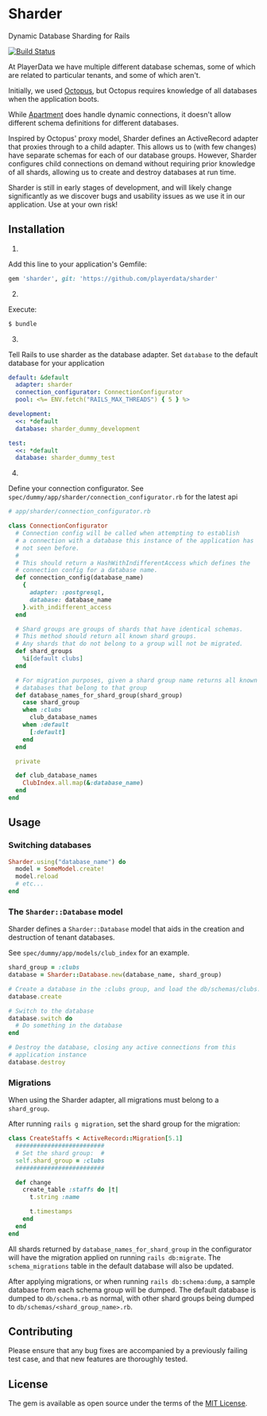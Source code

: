 # Sharder

Dynamic Database Sharding for Rails

[![Build Status](https://travis-ci.org/PlayerData/sharder.svg?branch=master)](https://travis-ci.org/PlayerData/sharder)

At PlayerData we have multiple different database schemas, some of which are
related to particular tenants, and some of which aren't.

Initially, we used [Octopus](https://github.com/thiagopradi/octopus), but Octopus
requires knowledge of all databases when the application boots.

While [Apartment](https://github.com/influitive/apartment) does handle dynamic
connections, it doesn't allow different schema definitions for different databases.

Inspired by Octopus' proxy model, Sharder defines an ActiveRecord adapter that proxies through to a child adapter. This allows us to (with few changes) have separate schemas for each of our database groups.
However, Sharder configures child connections on demand without requiring prior knowledge of all shards, allowing us to create and destroy databases at run time.

Sharder is still in early stages of development, and will likely change
significantly as we discover bugs and usability issues as we use it in our application. Use at your own risk!

## Installation

1)
  Add this line to your application's Gemfile:
  ```ruby
  gem 'sharder', git: 'https://github.com/playerdata/sharder'
  ```

2)
  Execute:
  ```bash
  $ bundle
  ```

3)
  Tell Rails to use sharder as the database adapter. Set `database` to the default database for your application

  ```yaml
  default: &default
    adapter: sharder
    connection_configurator: ConnectionConfigurator
    pool: <%= ENV.fetch("RAILS_MAX_THREADS") { 5 } %>

  development:
    <<: *default
    database: sharder_dummy_development

  test:
    <<: *default
    database: sharder_dummy_test
  ```

4)
  Define your connection configurator. See `spec/dummy/app/sharder/connection_configurator.rb` for the latest api

  ```ruby
  # app/sharder/connection_configurator.rb

  class ConnectionConfigurator
    # Connection config will be called when attempting to establish
    # a connection with a database this instance of the application has
    # not seen before.
    #
    # This should return a HashWithIndifferentAccess which defines the
    # connection config for a database name.
    def connection_config(database_name)
      {
        adapter: :postgresql,
        database: database_name
      }.with_indifferent_access
    end

    # Shard groups are groups of shards that have identical schemas.
    # This method should return all known shard groups.
    # Any shards that do not belong to a group will not be migrated.
    def shard_groups
      %i[default clubs]
    end

    # For migration purposes, given a shard group name returns all known
    # databases that belong to that group
    def database_names_for_shard_group(shard_group)
      case shard_group
      when :clubs
        club_database_names
      when :default
        [:default]
      end
    end

    private

    def club_database_names
      ClubIndex.all.map(&:database_name)
    end
  end
  ```

## Usage

### Switching databases

```ruby
Sharder.using("database_name") do
  model = SomeModel.create!
  model.reload
  # etc...
end
```

### The `Sharder::Database` model

Sharder defines a `Sharder::Database` model that aids in the creation and destruction of tenant databases.

See `spec/dummy/app/models/club_index` for an example.

```ruby
shard_group = :clubs
database = Sharder::Database.new(database_name, shard_group)

# Create a database in the :clubs group, and load the db/schemas/clubs.rb schema
database.create

# Switch to the database
database.switch do
  # Do something in the database
end

# Destroy the database, closing any active connections from this
# application instance
database.destroy
```

### Migrations

When using the Sharder adapter, all migrations must belong to a `shard_group`.

After running `rails g migration`, set the shard group for the migration:

```ruby
class CreateStaffs < ActiveRecord::Migration[5.1]
  #########################
  # Set the shard group:  #
  self.shard_group = :clubs
  #########################

  def change
    create_table :staffs do |t|
      t.string :name

      t.timestamps
    end
  end
end
```

All shards returned by `database_names_for_shard_group` in the configurator will have the migration applied on running `rails db:migrate`. The `schema_migrations` table in the default database will also be updated.

After applying migrations, or when running `rails db:schema:dump`, a sample database from each schema group will be dumped. The default database is dumped to `db/schema.rb` as normal, with other shard groups being dumped to `db/schemas/<shard_group_name>.rb`.

## Contributing

Please ensure that any bug fixes are accompanied by a previously failing test case, and that new features are thoroughly tested.

## License
The gem is available as open source under the terms of the [MIT License](http://opensource.org/licenses/MIT).
